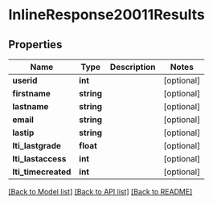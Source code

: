 # InlineResponse20011Results

## Properties
Name | Type | Description | Notes
------------ | ------------- | ------------- | -------------
**userid** | **int** |  | [optional] 
**firstname** | **string** |  | [optional] 
**lastname** | **string** |  | [optional] 
**email** | **string** |  | [optional] 
**lastip** | **string** |  | [optional] 
**lti_lastgrade** | **float** |  | [optional] 
**lti_lastaccess** | **int** |  | [optional] 
**lti_timecreated** | **int** |  | [optional] 

[[Back to Model list]](../../README.md#documentation-for-models) [[Back to API list]](../../README.md#documentation-for-api-endpoints) [[Back to README]](../../README.md)

